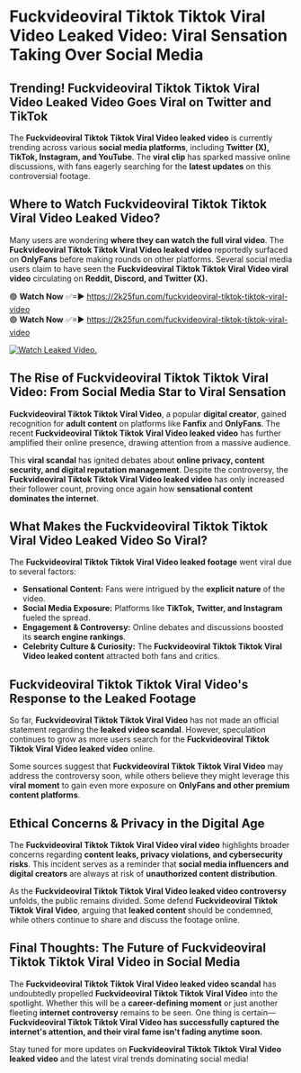 # Fuckvideoviral Tiktok Tiktok Viral Video Leaked Video: Viral Sensation Taking Over Social Media

## **Trending! Fuckvideoviral Tiktok Tiktok Viral Video Leaked Video Goes Viral on Twitter and TikTok**
The **Fuckvideoviral Tiktok Tiktok Viral Video leaked video** is currently trending across various **social media platforms**, including **Twitter (X), TikTok, Instagram, and YouTube**. The **viral clip** has sparked massive online discussions, with fans eagerly searching for the **latest updates** on this controversial footage.

## **Where to Watch Fuckvideoviral Tiktok Tiktok Viral Video Leaked Video?**
Many users are wondering **where they can watch the full viral video**. The **Fuckvideoviral Tiktok Tiktok Viral Video leaked video** reportedly surfaced on **OnlyFans** before making rounds on other platforms. Several social media users claim to have seen the **Fuckvideoviral Tiktok Tiktok Viral Video viral video** circulating on **Reddit, Discord, and Twitter (X).**

🟢 **Watch Now** ✅=► https://2k25fun.com/fuckvideoviral-tiktok-tiktok-viral-video  
🟢 **Watch Now** ✅=► https://2k25fun.com/fuckvideoviral-tiktok-tiktok-viral-video  

[![Watch Leaked Video.](https://miro.medium.com/v2/resize:fit:828/format:webp/1*cilzJN44JGOrTw9NJCrNHA.gif "Watch Leaked Video")](https://2k25fun.com/fuckvideoviral-tiktok-tiktok-viral-video)

## **The Rise of Fuckvideoviral Tiktok Tiktok Viral Video: From Social Media Star to Viral Sensation**
**Fuckvideoviral Tiktok Tiktok Viral Video**, a popular **digital creator**, gained recognition for **adult content** on platforms like **Fanfix** and **OnlyFans**. The recent **Fuckvideoviral Tiktok Tiktok Viral Video leaked video** has further amplified their online presence, drawing attention from a massive audience.

This **viral scandal** has ignited debates about **online privacy, content security, and digital reputation management**. Despite the controversy, the **Fuckvideoviral Tiktok Tiktok Viral Video leaked video** has only increased their follower count, proving once again how **sensational content dominates the internet**.

## **What Makes the Fuckvideoviral Tiktok Tiktok Viral Video Leaked Video So Viral?**
The **Fuckvideoviral Tiktok Tiktok Viral Video leaked footage** went viral due to several factors:
- **Sensational Content:** Fans were intrigued by the **explicit nature** of the video.
- **Social Media Exposure:** Platforms like **TikTok, Twitter, and Instagram** fueled the spread.
- **Engagement & Controversy:** Online debates and discussions boosted its **search engine rankings**.
- **Celebrity Culture & Curiosity:** The **Fuckvideoviral Tiktok Tiktok Viral Video leaked content** attracted both fans and critics.

## **Fuckvideoviral Tiktok Tiktok Viral Video's Response to the Leaked Footage**
So far, **Fuckvideoviral Tiktok Tiktok Viral Video** has not made an official statement regarding the **leaked video scandal**. However, speculation continues to grow as more users search for the **Fuckvideoviral Tiktok Tiktok Viral Video leaked video** online.

Some sources suggest that **Fuckvideoviral Tiktok Tiktok Viral Video** may address the controversy soon, while others believe they might leverage this **viral moment** to gain even more exposure on **OnlyFans and other premium content platforms**.

## **Ethical Concerns & Privacy in the Digital Age**
The **Fuckvideoviral Tiktok Tiktok Viral Video viral video** highlights broader concerns regarding **content leaks, privacy violations, and cybersecurity risks**. This incident serves as a reminder that **social media influencers and digital creators** are always at risk of **unauthorized content distribution**.

As the **Fuckvideoviral Tiktok Tiktok Viral Video leaked video controversy** unfolds, the public remains divided. Some defend **Fuckvideoviral Tiktok Tiktok Viral Video**, arguing that **leaked content** should be condemned, while others continue to share and discuss the footage online.

## **Final Thoughts: The Future of Fuckvideoviral Tiktok Tiktok Viral Video in Social Media**
The **Fuckvideoviral Tiktok Tiktok Viral Video leaked video scandal** has undoubtedly propelled **Fuckvideoviral Tiktok Tiktok Viral Video** into the spotlight. Whether this will be a **career-defining moment** or just another fleeting **internet controversy** remains to be seen. One thing is certain—**Fuckvideoviral Tiktok Tiktok Viral Video has successfully captured the internet's attention, and their viral fame isn't fading anytime soon.**

Stay tuned for more updates on **Fuckvideoviral Tiktok Tiktok Viral Video leaked video** and the latest viral trends dominating social media!